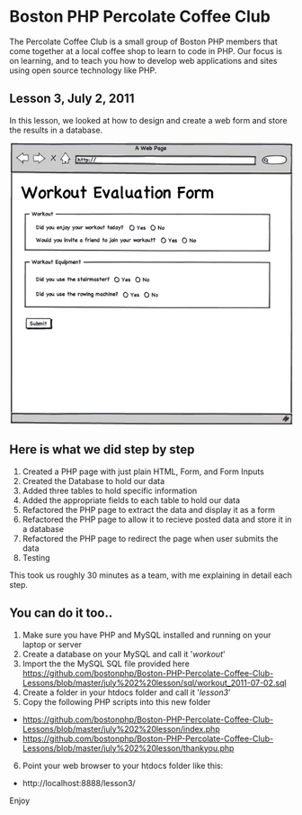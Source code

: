 # Boston PHP Percolate Coffee Club
The Percolate Coffee Club is a small group of Boston PHP members that come together at a local coffee shop to learn to code in PHP. Our focus is on learning, and to teach you how to develop web applications and sites using open source technology like PHP.

## Lesson 3, July 2, 2011 
In this lesson, we looked at how to design and create a web form and store the results in a database.

![Workout Eval Form](https://github.com/bostonphp/Boston-PHP-Percolate-Coffee-Club-Lessons/raw/master/july%202%20lesson/index.png "Mockup")

## Here is what we did step by step
1. Created a PHP page with just plain HTML, Form, and Form Inputs
2. Created the Database to hold our data
3. Added three tables to hold specific information
4. Added the appropriate fields to each table to hold our data
5. Refactored the PHP page to extract the data and display it as a form
6. Refactored the PHP page to allow it to recieve posted data and store it in a database
7. Refactored the PHP page to redirect the page when user submits the data
8. Testing

This took us roughly 30 minutes as a team, with me explaining in detail each step.

## You can do it too..
1. Make sure you have PHP and MySQL installed and running on your laptop or server
2. Create a database on your MySQL and call it '*workout*'
3. Import the the MySQL SQL file provided here
https://github.com/bostonphp/Boston-PHP-Percolate-Coffee-Club-Lessons/blob/master/july%202%20lesson/sql/workout_2011-07-02.sql
4. Create a folder in your htdocs folder and call it '*lesson3*'
5. Copy the following PHP scripts into this new folder
- https://github.com/bostonphp/Boston-PHP-Percolate-Coffee-Club-Lessons/blob/master/july%202%20lesson/index.php
- https://github.com/bostonphp/Boston-PHP-Percolate-Coffee-Club-Lessons/blob/master/july%202%20lesson/thankyou.php
6. Point your web browser to your htdocs folder like this:
- http://localhost:8888/lesson3/

Enjoy